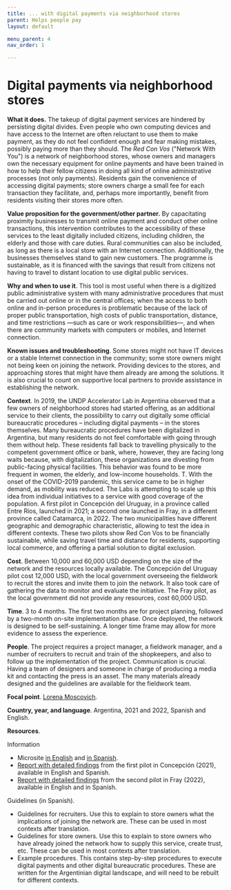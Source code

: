 ```yaml
---
title: ... with digital payments via neighborhood stores 
parent: Helps people pay
layout: default

menu_parent: 4
nav_order: 1

---
```

# Digital payments via neighborhood stores

**What it does.** The takeup of digital payment services are hindered by persisting digital divides. Even people who own computing devices and have access to the Internet are often reluctant to use them to make payment, as they do not feel confident enough and fear making mistakes, possibly paying more than they should. The _Red Con Vos_ ("Network With You") is a network of neighborhood stores, whose owners and managers own the necessary equipment for online payments and have been trained in how to help their fellow citizens in doing all kind of online administrative processes (not only payments). Residents gain the convenience of accessing digital payments; store owners charge a small fee for each transaction they facilitate, and, perhaps more importantly, benefit from residents visiting their stores more often.

**Value proposition for the government/other partner.** By capacitating proximity businesses to transmit online payment and conduct other online transactions, this intervention contributes to the accessibility of these services to the least digitally included citizens, including children, the elderly and those with care duties. Rural communities can also be included, as long as there is a local store with an Internet connection. Additionally, the businesses themselves stand to gain new customers. The programme is sustainable, as it is financed with the savings that result from citizens not having to travel to distant location to use digital public services.

**Why and when to use it**. This tool is most useful when there is a digitized public administrative system with many administrative procedures that must be carried out online or in the central offices; when the access to both online and in-person procedures is problematic because of the lack of proper public transportation, high costs of public transportation, distance, and time restrictions —such as care or work responsibilities—, and when there are community markets with computers or mobiles, and Internet connection.

**Known issues and troubleshooting**. Some stores might not have IT devices or a stable Internet connection in the community; some store owners might not being keen on joining the network. Providing devices to the stores, and approaching stores that might have them already are among the solutions. It is also crucial to count on supportive local partners to provide assistance in establishing the network. 

**Context**. In 2019, the UNDP Accelerator Lab in Argentina observed that a few owners of neighborhood stores had started offering, as an additional service to their clients, the possibility to carry out digitally some official bureaucratic procedures – including digital payments – in the stores themselves. Many bureaucratic procedures have been digitalized in Argentina, but many residents do not feel comfortable with going through them without help. These residents fall back to travelling physically to the competent government office or bank, where, however, they are facing long waits because, with digitalization, these organizations are divesting from public-facing physical facilities. This behavior was found to be more frequent in women, the elderly, and low-income households. T. With the onset of the COVID-2019 pandemic, this service came to be in higher demand, as mobility was reduced. The Labs is attempting to scale up this idea from individual initiatives to a service with good coverage of the population. A first pilot in Concepción del Uruguay, in a province called Entre Ríos, launched in 2021; a second one launched in Fray, in a different province called Catamarca, in 2022. The two municipalities have different geographic and demographic characteristic, allowing to test the idea in different contexts. These two pilots show Red Con Vos to be financially sustainable, while saving travel time and distance for residents, supporting local commerce, and offering a partial solution to digital exclusion.

**Cost**. Between 10,000 and 60,000 USD depending on the size of the network and the resources locally available. The Concepción del Uruguay pilot cost 12,000 USD, with the local government overseeing the fieldwork to recruit the stores and invite them to join the network. It also took care of gathering the data to monitor and evaluate the initiative. The Fray pilot, as the local government did not provide any resources, cost 60,000 USD.

**Time**. 3 to 4 months. The first two months are for project planning, followed by a two-month on-site implementation phase. Once deployed, the network is designed to be self-sustaining. A longer time frame may allow for more evidence to assess the experience.

**People**. The project requires a project manager, a fieldwork manager, and a number of recruiters to recruit and train of the shopkeepers, and also to follow up the implementation of the project. Communication is crucial. Having a team of designers and someone in charge of producing a media kit and contacting the press is an asset. The many materials already designed and the guidelines are available for the fieldwork team.

**Focal point**. [Lorena Moscovich](/Financial-inclusion-toolkit/contributors/Lorena-Moscovich.html).

**Country, year, and language**. Argentina, 2021 and 2022, Spanish and English.

**Resources**.

Information

- Microsite [in English](https://www.undp.org/es/argentina/proyectos/little-help-my-neighbors) and [in Spanish](https://www.undp.org/es/argentina/proyectos/con-un-poco-de-ayuda-de-mis-vecinos).
- [Report with detailed findings](https://www.undp.org/es/argentina/publications/con-un-poco-de-ayuda-de-mis-vecinos) from the first pilot in Concepción (2021), available in English and Spanish.
- [Report with detailed findings](https://www.undp.org/es/argentina/publicaciones/con-vos-fray) from the second pilot in Fray (2022), available in English and in Spanish.

Guidelines (in Spanish).

* Guidelines for recruiters. Use this to explain to store owners what the implications of joining the network are. These can be used in most contexts after translation.
* Guidelines for store owners. Use this to explain to store owners who have already joined the network how to supply this service, create trust, etc. These can be used in most contexts after translation. 
* Example procedures. This contains step-by-step procedures to execute digital payments and other digital bureaucratic procedures. These are written for the Argentinian digital landscape, and will need to be rebuilt for different contexts. 
